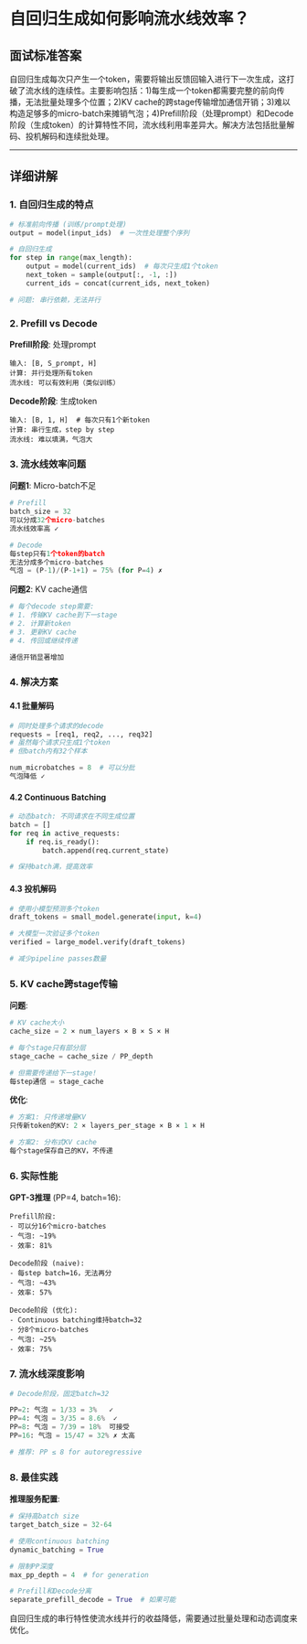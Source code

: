 # 自回归生成如何影响流水线效率？

## 面试标准答案

自回归生成每次只产生一个token，需要将输出反馈回输入进行下一次生成，这打破了流水线的连续性。主要影响包括：1)每生成一个token都需要完整的前向传播，无法批量处理多个位置；2)KV cache的跨stage传输增加通信开销；3)难以构造足够多的micro-batch来摊销气泡；4)Prefill阶段（处理prompt）和Decode阶段（生成token）的计算特性不同，流水线利用率差异大。解决方法包括批量解码、投机解码和连续批处理。

---

## 详细讲解

### 1. 自回归生成的特点

```python
# 标准前向传播 (训练/prompt处理)
output = model(input_ids)  # 一次性处理整个序列

# 自回归生成
for step in range(max_length):
    output = model(current_ids)  # 每次只生成1个token
    next_token = sample(output[:, -1, :])
    current_ids = concat(current_ids, next_token)

# 问题: 串行依赖，无法并行
```

### 2. Prefill vs Decode

**Prefill阶段**: 处理prompt
```
输入: [B, S_prompt, H]
计算: 并行处理所有token
流水线: 可以有效利用（类似训练）
```

**Decode阶段**: 生成token
```
输入: [B, 1, H]  # 每次只有1个新token
计算: 串行生成，step by step
流水线: 难以填满，气泡大
```

### 3. 流水线效率问题

**问题1**: Micro-batch不足
```python
# Prefill
batch_size = 32
可以分成32个micro-batches
流水线效率高 ✓

# Decode  
每step只有1个token的batch
无法分成多个micro-batches
气泡 = (P-1)/(P-1+1) = 75% (for P=4) ✗
```

**问题2**: KV cache通信
```python
# 每个decode step需要:
# 1. 传输KV cache到下一stage
# 2. 计算新token
# 3. 更新KV cache
# 4. 传回或继续传递

通信开销显著增加
```

### 4. 解决方案

#### 4.1 批量解码

```python
# 同时处理多个请求的decode
requests = [req1, req2, ..., req32]
# 虽然每个请求只生成1个token
# 但batch内有32个样本

num_microbatches = 8  # 可以分批
气泡降低 ✓
```

#### 4.2 Continuous Batching

```python
# 动态batch: 不同请求在不同生成位置
batch = []
for req in active_requests:
    if req.is_ready():
        batch.append(req.current_state)

# 保持batch满，提高效率
```

#### 4.3 投机解码

```python
# 使用小模型预测多个token
draft_tokens = small_model.generate(input, k=4)

# 大模型一次验证多个token
verified = large_model.verify(draft_tokens)

# 减少pipeline passes数量
```

### 5. KV cache跨stage传输

**问题**:
```python
# KV cache大小
cache_size = 2 × num_layers × B × S × H

# 每个stage只有部分层
stage_cache = cache_size / PP_depth

# 但需要传递给下一stage!
每step通信 = stage_cache
```

**优化**:
```python
# 方案1: 只传递增量KV
只传新token的KV: 2 × layers_per_stage × B × 1 × H

# 方案2: 分布式KV cache
每个stage保存自己的KV，不传递
```

### 6. 实际性能

**GPT-3推理** (PP=4, batch=16):
```
Prefill阶段:
- 可以分16个micro-batches  
- 气泡: ~19%
- 效率: 81%

Decode阶段 (naive):
- 每step batch=16，无法再分
- 气泡: ~43%  
- 效率: 57%

Decode阶段 (优化):
- Continuous batching维持batch=32
- 分8个micro-batches
- 气泡: ~25%
- 效率: 75%
```

### 7. 流水线深度影响

```python
# Decode阶段，固定batch=32

PP=2: 气泡 = 1/33 = 3%   ✓
PP=4: 气泡 = 3/35 = 8.6%  ✓  
PP=8: 气泡 = 7/39 = 18%  可接受
PP=16: 气泡 = 15/47 = 32% ✗ 太高

# 推荐: PP ≤ 8 for autoregressive
```

### 8. 最佳实践

**推理服务配置**:
```python
# 保持高batch size
target_batch_size = 32-64

# 使用continuous batching
dynamic_batching = True

# 限制PP深度  
max_pp_depth = 4  # for generation

# Prefill和Decode分离
separate_prefill_decode = True  # 如果可能
```

自回归生成的串行特性使流水线并行的收益降低，需要通过批量处理和动态调度来优化。

